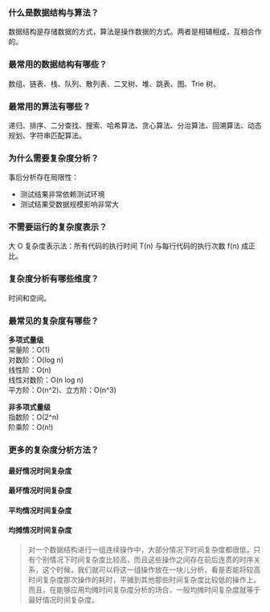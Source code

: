 ### 什么是数据结构与算法？
数据结构是存储数据的方式，算法是操作数据的方式。两者是相辅相成，互相合作的。

### 最常用的数据结构有哪些？
数组、链表、栈、队列、散列表、二叉树、堆、跳表、图、Trie 树。

### 最常用的算法有哪些？
递归、排序、二分查找、搜索、哈希算法、贪心算法、分治算法、回溯算法、动态规划、字符串匹配算法。

### 为什么需要复杂度分析？
事后分析存在局限性：
- 测试结果非常依赖测试环境
- 测试结果受数据规模影响非常大

### 不需要运行的复杂度表示？
大 O 复杂度表示法：所有代码的执行时间 T(n) 与每行代码的执行次数 f(n) 成正比。

### 复杂度分析有哪些维度？
时间和空间。

### 最常见的复杂度有哪些？
**多项式量级**<br>
常量阶：O(1)<br>
对数阶：O(log n)<br>
线性阶：O(n)<br>
线性对数阶：O(n log n)<br>
平方阶：O(n^2)、立方阶：O(n^3) <br>

**非多项式量级**<br>
指数阶：O(2^n)<br>
阶乘阶：O(n!)


### 更多的复杂度分析方法？
#### 最好情况时间复杂度

#### 最坏情况时间复杂度

#### 平均情况时间复杂度

#### 均摊情况时间复杂度
> 对一个数据结构进行一组连续操作中，大部分情况下时间复杂度都很低，只有个别情况下时间复杂度比较高，而且这些操作之间存在前后连贯的时序关系，这个时候，我们就可以将这一组操作放在一块儿分析，看是否能将较高时间复杂度那次操作的耗时，平摊到其他那些时间复杂度比较低的操作上。而且，在能够应用均摊时间复杂度分析的场合，一般均摊时间复杂度就等于最好情况时间复杂度。